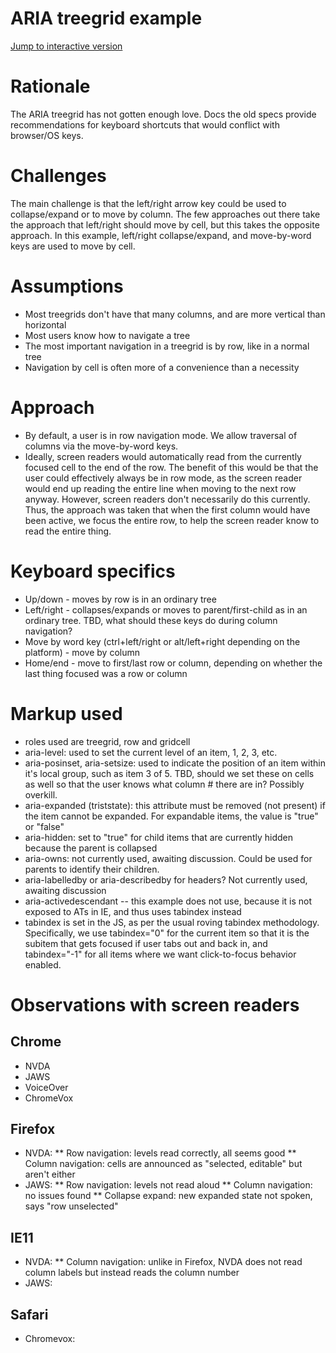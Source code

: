 # ARIA treegrid example

[Jump to interactive version](https://cdn.rawgit.com/aleventhal/treegrid-example/0.1.4/treegrid.html)

# Rationale

The ARIA treegrid has not gotten enough love. Docs the old specs provide recommendations for keyboard shortcuts that would conflict with browser/OS keys.

# Challenges

The main challenge is that the left/right arrow key could be used to collapse/expand or to move by column. The few approaches out there take the approach that left/right should move by cell, but this takes the opposite approach. In this example, left/right collapse/expand, and move-by-word keys are used to move by cell.

# Assumptions

* Most treegrids don't have that many columns, and are more vertical than horizontal
* Most users know how to navigate a tree
* The most important navigation in a treegrid is by row, like in a normal tree
* Navigation by cell is often more of a convenience than a necessity

# Approach
* By default, a user is in row navigation mode. We allow traversal of columns via the move-by-word keys.
* Ideally, screen readers would automatically read from the currently focused cell to the end of the row. The benefit of this would be that the user could effectively always be in row mode, as the screen reader would end up reading the entire line when moving to the next row anyway. However, screen readers don't necessarily do this currently. Thus, the approach was taken that when the first column would have been active, we focus the entire row, to help the screen reader know to read the entire thing.

# Keyboard specifics
* Up/down - moves by row is in an ordinary tree
* Left/right - collapses/expands or moves to parent/first-child as in an ordinary tree. TBD, what should these keys do during column navigation?
* Move by word key (ctrl+left/right or alt/left+right depending on the platform) - move by column
* Home/end - move to first/last row or column, depending on whether the last thing focused was a row or column

# Markup used
* roles used are treegrid, row and gridcell
* aria-level: used to set the current level of an item, 1, 2, 3, etc.
* aria-posinset, aria-setsize: used to indicate the position of an item within it's local group, such as item 3 of 5. TBD, should we set these on cells as well so that the user knows what column # there are in? Possibly overkill.
* aria-expanded (triststate): this attribute must be removed (not present) if the item cannot be expanded. For expandable items, the value is "true" or "false"
* aria-hidden: set to "true" for child items that are currently hidden because the parent is collapsed
* aria-owns: not currently used, awaiting discussion. Could be used for parents to identify their children.
* aria-labelledby or aria-describedby for headers? Not currently used, awaiting discussion
* aria-activedescendant -- this example does not use, because it is not exposed to ATs in IE, and thus uses tabindex instead
* tabindex is set in the JS, as per the usual roving tabindex methodology. Specifically, we use tabindex="0" for the current item so that it is the subitem that gets focused if user tabs out and back in, and tabindex="-1" for all items where we want click-to-focus behavior enabled.

# Observations with screen readers
## Chrome
* NVDA
* JAWS
* VoiceOver
* ChromeVox

## Firefox
* NVDA:
** Row navigation: levels read correctly, all seems good
** Column navigation: cells are announced as "selected, editable" but aren't either
* JAWS:
** Row navigation: levels not read aloud
** Column navigation: no issues found
** Collapse expand: new expanded state not spoken, says "row unselected"

## IE11
* NVDA:
** Column navigation: unlike in Firefox, NVDA does not read column labels but instead reads the column number
* JAWS:

## Safari
* Chromevox:

